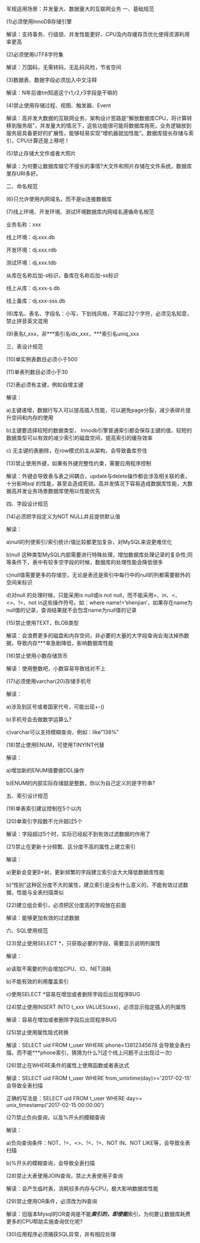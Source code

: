军规适用场景：并发量大、数据量大的互联网业务
一、基础规范

(1)必须使用InnoDB存储引擎

解读：支持事务、行级锁、并发性能更好、CPU及内存缓存页优化使得资源利用率更高

(2)必须使用UTF8字符集

解读：万国码，无需转码，无乱码风险，节省空间

(3)数据表、数据字段必须加入中文注释

解读：N年后谁tm知道这个r1,r2,r3字段是干嘛的

(4)禁止使用存储过程、视图、触发器、Event

解读：高并发大数据的互联网业务，架构设计思路是“解放数据库CPU，将计算转移到服务层”，并发量大的情况下，这些功能很可能将数据库拖死，业务逻辑放到服务层具备更好的扩展性，能够轻易实现“增机器就加性能”。数据库擅长存储与索引，CPU计算还是上移吧！

(5)禁止存储大文件或者大照片

解读：为何要让数据库做它不擅长的事情?大文件和照片存储在文件系统，数据库里存URI多好。

二、命名规范

(6)只允许使用内网域名，而不是ip连接数据库

(7)线上环境、开发环境、测试环境数据库内网域名遵循命名规范

业务名称：xxx

线上环境：dj.xxx.db

开发环境：dj.xxx.rdb

测试环境：dj.xxx.tdb

从库在名称后加-s标识，备库在名称后加-ss标识

线上从库：dj.xxx-s.db

线上备库：dj.xxx-sss.db

(8)库名、表名、字段名：小写，下划线风格，不超过32个字符，必须见名知意，禁止拼音英文混用

(9)表名t_xxx，非***索引名idx_xxx，***索引名uniq_xxx

三、表设计规范

(10)单实例表数目必须小于500

(11)单表列数目必须小于30

(12)表必须有主键，例如自增主键

解读：

a)主键递增，数据行写入可以提高插入性能，可以避免page分裂，减少表碎片提升空间和内存的使用

b)主键要选择较短的数据类型， Innodb引擎普通索引都会保存主键的值，较短的数据类型可以有效的减少索引的磁盘空间，提高索引的缓存效率

c) 无主键的表删除，在row模式的主从架构，会导致备库夯住

(13)禁止使用外键，如果有外键完整性约束，需要应用程序控制

解读：外键会导致表与表之间耦合，update与delete操作都会涉及相关联的表，十分影响sql 的性能，甚至会造成死锁。高并发情况下容易造成数据库性能，大数据高并发业务场景数据库使用以性能优先

四、字段设计规范

(14)必须把字段定义为NOT NULL并且提供默认值

解读：

a)null的列使索引/索引统计/值比较都更加复杂，对MySQL来说更难优化

b)null 这种类型MySQL内部需要进行特殊处理，增加数据库处理记录的复杂性;同等条件下，表中有较多空字段的时候，数据库的处理性能会降低很多

c)null值需要更多的存储空，无论是表还是索引中每行中的null的列都需要额外的空间来标识

d)对null 的处理时候，只能采用is null或is not null，而不能采用=、in、<、<>、!=、not in这些操作符号。如：where name!=’shenjian’，如果存在name为null值的记录，查询结果就不会包含name为null值的记录

(15)禁止使用TEXT、BLOB类型

解读：会浪费更多的磁盘和内存空间，非必要的大量的大字段查询会淘汰掉热数据，导致内存***率急剧降低，影响数据库性能

(16)禁止使用小数存储货币

解读：使用整数吧，小数容易导致钱对不上

(17)必须使用varchar(20)存储手机号

解读：

a)涉及到区号或者国家代号，可能出现+-()

b)手机号会去做数学运算么?

c)varchar可以支持模糊查询，例如：like“138%”

(18)禁止使用ENUM，可使用TINYINT代替

解读：

a)增加新的ENUM值要做DDL操作

b)ENUM的内部实际存储就是整数，你以为自己定义的是字符串?

五、索引设计规范

(19)单表索引建议控制在5个以内

(20)单索引字段数不允许超过5个

解读：字段超过5个时，实际已经起不到有效过滤数据的作用了

(21)禁止在更新十分频繁、区分度不高的属性上建立索引

解读：

a)更新会变更B+树，更新频繁的字段建立索引会大大降低数据库性能

b)“性别”这种区分度不大的属性，建立索引是没有什么意义的，不能有效过滤数据，性能与全表扫描类似

(22)建立组合索引，必须把区分度高的字段放在前面

解读：能够更加有效的过滤数据

六、SQL使用规范

(23)禁止使用SELECT *，只获取必要的字段，需要显示说明列属性

解读：

a)读取不需要的列会增加CPU、IO、NET消耗

b)不能有效的利用覆盖索引

c)使用SELECT *容易在增加或者删除字段后出现程序BUG

(24)禁止使用INSERT INTO t_xxx VALUES(xxx)，必须显示指定插入的列属性

解读：容易在增加或者删除字段后出现程序BUG

(25)禁止使用属性隐式转换

解读：SELECT uid FROM t_user WHERE phone=13812345678 会导致全表扫描，而不能***phone索引，猜猜为什么?(这个线上问题不止出现过一次)

(26)禁止在WHERE条件的属性上使用函数或者表达式

解读：SELECT uid FROM t_user WHERE from_unixtime(day)>='2017-02-15' 会导致全表扫描

正确的写法是：SELECT uid FROM t_user WHERE day>= unix_timestamp('2017-02-15 00:00:00')

(27)禁止负向查询，以及%开头的模糊查询

解读：

a)负向查询条件：NOT、!=、<>、!<、!>、NOT IN、NOT LIKE等，会导致全表扫描

b)%开头的模糊查询，会导致全表扫描

(28)禁止大表使用JOIN查询，禁止大表使用子查询

解读：会产生临时表，消耗较多内存与CPU，极大影响数据库性能

(29)禁止使用OR条件，必须改为IN查询

解读：旧版本Mysql的OR查询是不能***索引的，即使能***索引，为何要让数据库耗费更多的CPU帮助实施查询优化呢?

(30)应用程序必须捕获SQL异常，并有相应处理